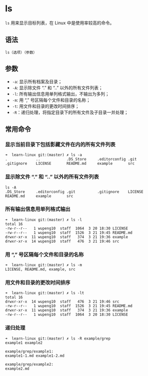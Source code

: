 # ls

`ls` 用来显示目标列表，在 Linux 中是使用率较高的命令。

## 语法

`ls（选项）（参数）`

## 参数

- `-a`: 显示所有档案及目录；
- `-A`: 显示除文件 “.” 和 “..” 以外的所有文件列表；
- `-l`: 所有输出信息用单列格式输出，不输出为多列；
- `-m`: 用 “,” 号区隔每个文件和目录的名称；
- `-t`: 用文件和目录的更改时间排序；
- `-R`：递归处理，将指定目录下的所有文件及子目录一并处理；

## 常用命令

### 显示当前目录下包括影藏文件在内的所有文件列表

```
➜  learn-linux git:(master) ✗ ls -a
.             ..            .DS_Store     .editorconfig .git          .gitignore    LICENSE       README.md     example       src
```

### 显示除文件 “.” 和 “..” 以外的所有文件列表
```
ls -A
.DS_Store     .editorconfig .git          .gitignore    LICENSE       README.md     example       src
```

### 所有输出信息用单列格式输出
```
➜  learn-linux git:(master) ✗ ls -l
total 16
-rw-r--r--   1 wupeng10  staff  1064  3 20 18:30 LICENSE
-rw-r--r--   1 wupeng10  staff  1526  3 21 19:45 README.md
drwxr-xr-x  11 wupeng10  staff   374  3 21 19:36 example
drwxr-xr-x  14 wupeng10  staff   476  3 21 19:46 src
```

### 用 “,” 号区隔每个文件和目录的名称
```
➜  learn-linux git:(master) ✗ ls -m
LICENSE, README.md, example, src
```

### 用文件和目录的更改时间排序
```
➜  learn-linux git:(master) ✗ ls -lt
total 16
drwxr-xr-x  14 wupeng10  staff   476  3 21 19:46 src
-rw-r--r--   1 wupeng10  staff  1526  3 21 19:45 README.md
drwxr-xr-x  11 wupeng10  staff   374  3 21 19:36 example
-rw-r--r--   1 wupeng10  staff  1064  3 20 18:30 LICENSE
```
### 递归处理
```
➜  learn-linux git:(master) ✗ ls -R example/grep
example1 example2

example/grep/example1:
example1-1.md example1-2.md

example/grep/example2:
example2.md
```
